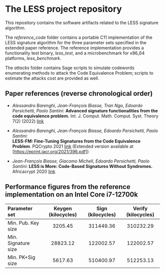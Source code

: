 # The LESS project repository

This repository contains the software artifacts related to the LESS 
signature algorithm.

The *reference_code* folder contains a portable C11 implementation
of the LESS signature algorithm for the three parameter sets specified
in the extended paper reference. The reference implementation provides
a functionality test binary, *less_test*, and a microbenchmark for
x86_64 platforms, *less_benchmark*.

The *attacks* folder contains Sage scripts to simulate codewords
enumerating methods to attack the Code Equivalence Problem; scripts
to estimate the attacks cost are provided as well.


## Paper references (reverse chronological order)

* _Alessandro Barenghi, Jean-François Biasse, Tran Ngo, Edoardo Persichetti, Paolo Santini_:
**Advanced signature functionalities from the code equivalence problem.** Int. 
J. Comput. Math. Comput. Syst. Theory 7(2) (2022) [link](https://doi.org/10.1080/23799927.2022.2048206)

* _Alessandro Barenghi, Jean-François Biasse, Edoardo Persichetti, Paolo Santini_:  
**LESS-FM: Fine-Tuning Signatures from the Code Equivalence Problem**. PQCrypto 2021 [link](https://dblp.org/db/conf/pqcrypto/pqcrypto2021.html#BarenghiBPS21)
 (Extended version available at [https://eprint.iacr.org/2021/396.pdf])

* _Jean-François Biasse, Giacomo Micheli, Edoardo Persichetti, Paolo Santini_:
**LESS is More: Code-Based Signatures Without Syndromes.** Africacrypt 2020 [link](https://doi.org/10.1007/978-3-030-51938-4_3)

## Performance figures from the reference implementation on an Intel Core i7-12700k 

| Parameter set | Keygen (kilocycles) | Sign (kilocycles) | Verify (kilocycles) |
|:--------------|:--------------------:|:-------------------:|:---------------------:|
| Min. Pub. Key  size |    3205.45     |    311449.36      |       310232.29    |
| Min. Signature size |    28823.12    |    122002.57      |       122002.57    |
| Min. PK+Sig    size |    5617.63     |    510400.97      |       512253.13    |
